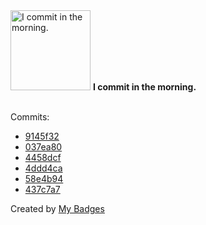 <img src="https://my-badges.github.io/my-badges/morning-commits.png" alt="I commit in the morning." title="I commit in the morning." width="128">
<strong>I commit in the morning.</strong>
<br><br>

Commits:

- <a href="https://github.com/HorebZ/HorebZ/commit/9145f327647715c3897bf5b584f4c654f0131665">9145f32</a>
- <a href="https://github.com/HorebZ/HorebZ/commit/037ea80ca7f7ceb93e2e3846fa085135ec8ec4ad">037ea80</a>
- <a href="https://github.com/HorebZ/HorebZ/commit/4458dcfb60ba8c5f76e118278aa6638f48046cdf">4458dcf</a>
- <a href="https://github.com/HorebZ/HorebZ/commit/4ddd4caa86c575226cd6bbac8c115129bdcdf106">4ddd4ca</a>
- <a href="https://github.com/HorebZ/HorebZ/commit/58e4b94c08acd9dcd721d63558b2e294d2d9625e">58e4b94</a>
- <a href="https://github.com/HorebZ/HorebZ/commit/437c7a753f553257a9b163a96b4086857d932993">437c7a7</a>


Created by <a href="https://github.com/my-badges/my-badges">My Badges</a>